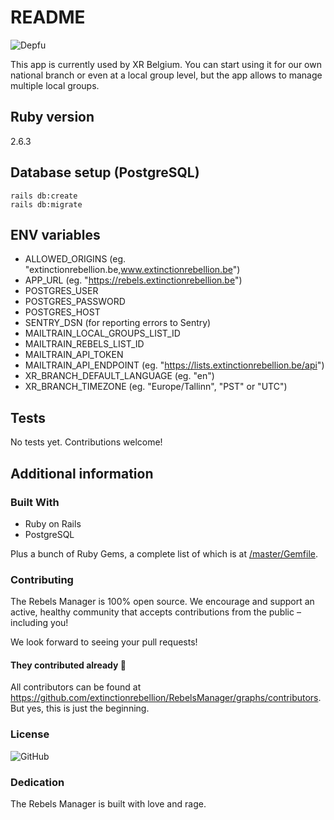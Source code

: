 # README

![Depfu](https://img.shields.io/depfu/extinctionrebellion/RebelsManager)

This app is currently used by XR Belgium. You can start using it for our own national branch or even at a local group level, but the app allows to manage multiple local groups.

## Ruby version

2.6.3

## Database setup (PostgreSQL)

```
rails db:create
rails db:migrate
```

## ENV variables

- ALLOWED_ORIGINS (eg. "extinctionrebellion.be,www.extinctionrebellion.be")
- APP_URL (eg. "https://rebels.extinctionrebellion.be")
- POSTGRES_USER
- POSTGRES_PASSWORD
- POSTGRES_HOST
- SENTRY_DSN (for reporting errors to Sentry)
- MAILTRAIN_LOCAL_GROUPS_LIST_ID
- MAILTRAIN_REBELS_LIST_ID
- MAILTRAIN_API_TOKEN
- MAILTRAIN_API_ENDPOINT (eg. "https://lists.extinctionrebellion.be/api")
- XR_BRANCH_DEFAULT_LANGUAGE (eg. "en")
- XR_BRANCH_TIMEZONE (eg. "Europe/Tallinn", "PST" or "UTC")

## Tests

No tests yet. Contributions welcome!

## Additional information

### Built With

* Ruby on Rails
* PostgreSQL

Plus a bunch of Ruby Gems, a complete list of which is at [/master/Gemfile](https://github.com/extinctionrebellion/RebelsManager/blob/master/Gemfile).

### Contributing

The Rebels Manager is 100% open source. We encourage and support an active, healthy community that accepts contributions from the public – including you!

We look forward to seeing your pull requests!

#### They contributed already 🙏

All contributors can be found at https://github.com/extinctionrebellion/RebelsManager/graphs/contributors. But yes, this is just the beginning.

### License

![GitHub](https://img.shields.io/github/license/extinctionrebellion/RebelsManager)

### Dedication

The Rebels Manager is built with love and rage.
